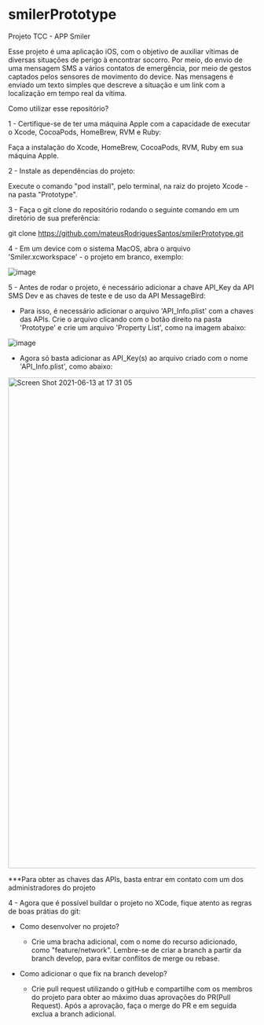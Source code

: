 # smilerPrototype
Projeto TCC - APP Smiler

Esse projeto é uma aplicação iOS, com o objetivo de auxiliar vítimas de diversas situações de perigo à encontrar socorro. Por meio, do envio de uma mensagem SMS a vários contatos de emergência, por meio de gestos captados pelos sensores de movimento do device. Nas mensagens é enviado um texto simples que descreve a situação e um link com a localização em tempo real da vítima.

Como utilizar esse repositório?

1 - Certifique-se de ter uma máquina Apple com a capacidade de executar o Xcode, CocoaPods, HomeBrew, RVM e Ruby:

Faça a instalação do Xcode, HomeBrew, CocoaPods, RVM, Ruby em sua máquina Apple.

2 - Instale as dependências do projeto:

Execute o comando "pod install", pelo terminal, na raiz do projeto Xcode - na pasta "Prototype".

3 - Faça o git clone do repositório rodando o seguinte comando em um diretório de sua preferência:

git clone https://github.com/mateusRodriguesSantos/smilerPrototype.git

4 - Em um device com o sistema MacOS, abra o arquivo 'Smiler.xcworkspace' - o projeto em branco, exemplo:

![image](https://user-images.githubusercontent.com/51207923/118400001-37778100-b636-11eb-87b3-2d11cfd848d5.png)

5 - Antes de rodar o projeto, é necessário adicionar a chave API_Key da API SMS Dev e as chaves de teste e de uso da API MessageBird:

- Para isso, é necessário adicionar o arquivo 'API_Info.plist' com a chaves das APIs. Crie o arquivo clicando com o botão direito na pasta 'Prototype' e crie um arquivo 'Property List', como na imagem abaixo:

![image](https://user-images.githubusercontent.com/51207923/118400286-56c2de00-b637-11eb-92f4-e0d341b3f315.png)

- Agora só basta adicionar as API_Key(s) ao arquivo criado com o nome 'API_Info.plist', como abaixo:


<img width="999" alt="Screen Shot 2021-06-13 at 17 31 05" src="https://user-images.githubusercontent.com/51207923/121821131-54bb6180-cc6d-11eb-97d4-b231effec531.png">


***Para obter as chaves das APIs, basta entrar em contato com um dos administradores do projeto

4 - Agora que é possível buildar o projeto no XCode, fique atento as regras de boas prátias do git:

- Como desenvolver no projeto?
  - Crie uma bracha adicional, com o nome do recurso adicionado, como "feature/network". Lembre-se de criar a branch a partir da branch develop, para evitar conflitos de merge ou rebase.

- Como adicionar o que fix na branch develop?
  - Crie pull request utilizando o gitHub e compartilhe com os membros do projeto para obter ao máximo duas aprovações do PR(Pull Request). Após a aprovação, faça o merge do PR e em seguida exclua a branch adicional.
